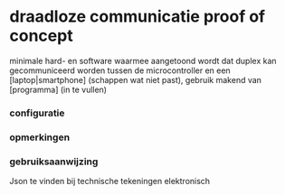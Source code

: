 # draadloze communicatie proof of concept
minimale hard- en software waarmee aangetoond wordt dat duplex kan gecommuniceerd worden tussen de microcontroller en een [laptop|smartphone] (schappen wat niet past), gebruik makend van [programma] (in te vullen)
<br />
### configuratie

### opmerkingen

### gebruiksaanwijzing

Json te vinden bij technische tekeningen elektronisch
